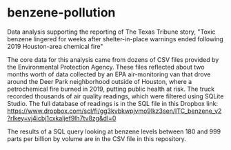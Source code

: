# benzene-pollution
Data analysis supporting the reporting of The Texas Tribune story, "Toxic benzene lingered for weeks after shelter-in-place warnings ended following 2019 Houston-area chemical fire"

The core data for this analysis came from dozens of CSV files provided by the Environmental Protection Agency. These files reflected about two months worth of data collected by an EPA air-monitoring van that drove around the Deer Park neighborhood outside of Houston, where a petrochemical fire burned in 2019, putting public health at risk. The truck recorded thousands of air quality readings, which were filtered using SQLite Studio. The full database of readings is in the SQL file in this Dropbox link: https://www.dropbox.com/scl/fi/gg3kvbkwpjvmo9lkz3sen/ITC_benzene_v2?rlkey=vj4icbj1cxkaljef9lh7tv8zg&dl=0 

The results of a SQL query looking at benzene levels between 180 and 999 parts per billion by volume are in the CSV file in this repository.

